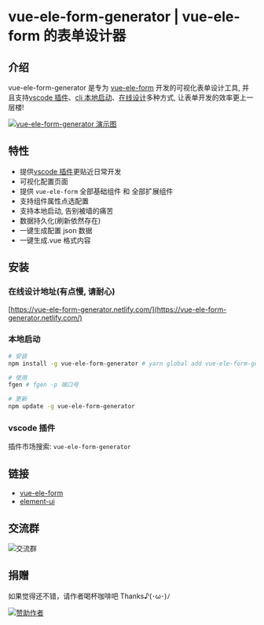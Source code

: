 # vue-ele-form-generator | vue-ele-form 的表单设计器

## 介绍

vue-ele-form-generator 是专为 [vue-ele-form](https://github.com/dream2023/vue-ele-form) 开发的可视化表单设计工具, 并且支持[vscode 插件](https://marketplace.visualstudio.com/items?itemName=dream2023.fgen-for-vscode)、[cli 本地启动](###本地启动)、[在线设计](https://vue-ele-form-generator.netlify.com/)多种方式, 让表单开发的效率更上一层楼!

[![vue-ele-form-generator 演示图](https://s2.ax1x.com/2020/01/14/lb1PL6.gif)](https://vue-ele-form-generator.netlify.com/)

## 特性

- 提供[vscode 插件](https://marketplace.visualstudio.com/items?itemName=dream2023.fgen-for-vscode)更贴近日常开发
- 可视化配置页面
- 提供 `vue-ele-form` 全部基础组件 和 全部扩展组件
- 支持组件属性点选配置
- 支持本地启动, 告别被墙的痛苦
- 数据持久化(刷新依然存在)
- 一键生成配置 json 数据
- 一键生成.vue 格式内容

## 安装

### 在线设计地址(有点慢, 请耐心)

[https://vue-ele-form-generator.netlify.com/](https://vue-ele-form-generator.netlify.com/)

### 本地启动

```bash
# 安装
npm install -g vue-ele-form-generator # yarn global add vue-ele-form-generator
```

```bash
# 使用
fgen # fgen -p 端口号
```

```bash
# 更新
npm update -g vue-ele-form-generator
```

### vscode 插件

插件市场搜索: `vue-ele-form-generator`

## 链接

- [vue-ele-form](https://github.com/dream2023/vue-ele-form)
- [element-ui](http://element-cn.eleme.io)

## 交流群

![交流群](https://s2.ax1x.com/2020/01/31/13TD74.md.png)

## 捐赠

如果觉得还不错，请作者喝杯咖啡吧 Thanks♪(･ω･)ﾉ

[![赞助作者](https://s2.ax1x.com/2020/01/19/195AOI.md.jpg)](https://imgchr.com/i/195AOI)
